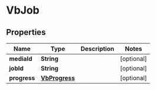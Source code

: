 
# VbJob

## Properties
Name | Type | Description | Notes
------------ | ------------- | ------------- | -------------
**mediaId** | **String** |  |  [optional]
**jobId** | **String** |  |  [optional]
**progress** | [**VbProgress**](VbProgress.md) |  |  [optional]




